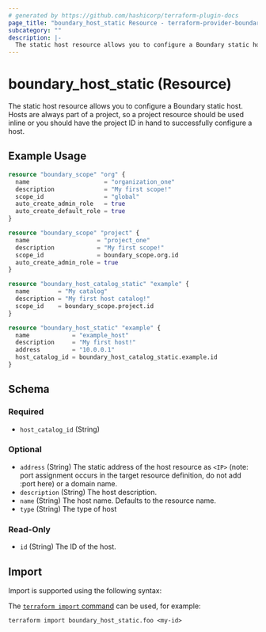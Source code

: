 ```yaml
---
# generated by https://github.com/hashicorp/terraform-plugin-docs
page_title: "boundary_host_static Resource - terraform-provider-boundary"
subcategory: ""
description: |-
  The static host resource allows you to configure a Boundary static host. Hosts are always part of a project, so a project resource should be used inline or you should have the project ID in hand to successfully configure a host.
---
```


# boundary_host_static (Resource)

The static host resource allows you to configure a Boundary static host. Hosts are always part of a project, so a project resource should be used inline or you should have the project ID in hand to successfully configure a host.

## Example Usage

```terraform
resource "boundary_scope" "org" {
  name                     = "organization_one"
  description              = "My first scope!"
  scope_id                 = "global"
  auto_create_admin_role   = true
  auto_create_default_role = true
}

resource "boundary_scope" "project" {
  name                   = "project_one"
  description            = "My first scope!"
  scope_id               = boundary_scope.org.id
  auto_create_admin_role = true
}

resource "boundary_host_catalog_static" "example" {
  name        = "My catalog"
  description = "My first host catalog!"
  scope_id    = boundary_scope.project.id
}

resource "boundary_host_static" "example" {
  name            = "example_host"
  description     = "My first host!"
  address         = "10.0.0.1"
  host_catalog_id = boundary_host_catalog_static.example.id
}
```

<!-- schema generated by tfplugindocs -->
## Schema

### Required

- `host_catalog_id` (String)

### Optional

- `address` (String) The static address of the host resource as `<IP>` (note: port assignment occurs in the target resource definition, do not add :port here) or a domain name.
- `description` (String) The host description.
- `name` (String) The host name. Defaults to the resource name.
- `type` (String) The type of host

### Read-Only

- `id` (String) The ID of the host.

## Import

Import is supported using the following syntax:

The [`terraform import` command](https://developer.hashicorp.com/terraform/cli/commands/import) can be used, for example:

```shell
terraform import boundary_host_static.foo <my-id>
```

